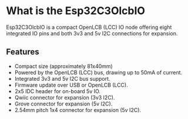 # What is the Esp32C3OlcbIO
Esp32C3OlcbIO is a compact OpenLCB (LCC) IO node offering eight integrated IO pins and both 3v3 and 5v I2C connections for expansion.

## Features

* Compact size (approximately 81x40mm)
* Powered by the OpenLCB (LCC) bus, drawing up to 50mA of current.
* Integrated 3v3 and 5v I2C bus support.
* Firmware update over USB or OpenLCB (LCC).
* 2x5 IDC header for on-board 5v IO.
* Qwiic connector for expansion (3v3 I2C).
* Grove connector for expansion (5v I2C).
* 2.54mm pitch 1x4 connector for expansion (5v I2C).
